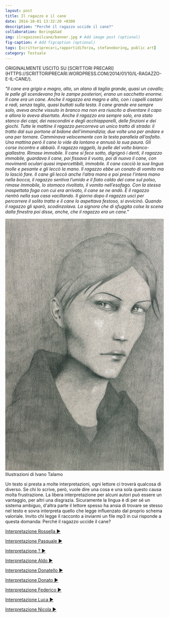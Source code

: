 ```yaml
---
layout: post
title: Il ragazzo e il cane
date: 2014-10-01 13:32:20 +0300
description: "Perché il ragazzo uccide il cane?"
collaboration: Boring&Sad
img: ilragazzoeilcane/banner.jpg # Add image post (optional)
fig-caption: # Add figcaption (optional)
tags: [scrittoriprecari,rapportidiforza, stefanoboring, public art]
category: Testuale
---
```


<span style="text-transform: uppercase">
Originalmente uscito su [Scrittori Precari](https://scrittoriprecari.wordpress.com/2014/01/10/il-ragazzo-e-il-cane/).
</span>

_"Il cane era grigio e magro, alto, un alano di taglia grande, quasi un cavallo; le palle gli scendevano fra le zampe posteriori, erano un sacchetto enorme. Il cane era un cane. Anche il ragazzo era magro e alto, con i capelli castani e radi, senza taglio, quasi buttati sulla testa.
Il cane grande era sempre solo, aveva anche vissuto in branco ma non era riuscito a diventare il capo e allora lo aveva disertato. Anche il ragazzo era sempre solo, era stato stanco dei capi, dei nascondini e degli acchiapparelli, delle finzioni e dei giochi.
Tutte le mattine il ragazzo percorreva un unico tratto di strada: il tratto dal suo portone al bidone dell’immondizia; due volte una per andare e una per tornare. Camminava velocemente con la testa parallela all’asfalto.
Una mattina però il cane lo vide da lontano e annusò la sua paura. Gli corse incontro e abbaiò. Il ragazzo raggelò, la pelle del volto bianco-giallastra. Rimase immobile. Il cane si fece sotto, digrignò i denti, il ragazzo immobile, guardava il cane, poi fissava il vuoto, poi di nuovo il cane, con movimenti oculari quasi impercettibili, immobile. Il cane cacciò la sua lingua molle e pesante e gli leccò la mano. Il ragazzo ebbe un conato di vomito ma lo lasciò fare. Il cane gli leccò anche l’altra mano e poi prese l’intera mano nella bocca, il ragazzo sentiva l’umido e il fiato caldo del cane sul polso, rimase immobile, lo stomaco rivoltato, il vomito nell’esofago.
Con la stessa inaspettata foga con cui era arrivato, il cane se ne andò. E il ragazzo rientrò nella sua casa vacillando. Il giorno dopo il ragazzo uscì per percorrere il solito tratto e il cane lo aspettava festoso, si avvicinò.
Quando il ragazzo gli sparò, scodinzolava.
La signora che di sfuggita colse la scena dalla finestra poi disse, anche, che il ragazzo era un cane."_

![](../assets/img/ilragazzoeilcane/ilragazzo.jpg)
Illustrazioni di Ivano Talamo


Un testo si presta a molte interpretazioni, ogni lettore ci troverà qualcosa di diverso. Se chi lo scrive, però, vuole dire una cosa e una sola questo causa molta frustrazione. La libera interpretazione per alcuni autori può essere un vantaggio, per altri una disgrazia. Sicuramente la lingua è di per sé un sistema ambiguo, d'altra parte il lettore spesso ha ansia di trovare se stesso nel testo e sovra interpreta quello che legge influenzato dal proprio schema valoriale.
Invito chi legge il racconto a inviarmi un file mp3 in cui risponde a questa domanda: Perché il ragazzo uccide il cane?

[Interpretazione Rossella ▶](https://files.fm/f/eehvf2wd4)

[Interpretazione Pasquale ▶](https://files.fm/f/kf3uaq7f6)

[Interpretazione ? ▶](https://files.fm/f/9cbcbbdss)

[Interpretazione Aldo ▶](https://files.fm/f/cfx8f85eq)

[Interpretazione Donatello ▶](https://files.fm/f/gg9549ncy)

[Interpretazione Donato ▶](https://files.fm/f/ec4yb6tmu)

[Interpretazione Federico ▶](https://files.fm/f/ty5gqfgex)

[Interpretazione Luca ▶](https://files.fm/f/u3f5mqx7p)

[Interpretazione Nicola ▶](https://files.fm/f/86ukg557v)
